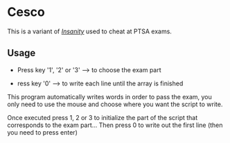 # Cesco

This is a variant of [_Insanity_](https://github.com/marcoigorr/Insanity) used to cheat at PTSA exams.

## Usage
- Press key '1', '2' or '3' --> to choose the exam part

- ress key '0' --> to write each line until the array is finished

This program automatically writes words in order to pass the exam, you only need to use the mouse and choose where you want the script to write.

Once executed press 1, 2 or 3 to initialize the part of the script that corresponds to the exam part... Then press 0 to write out the first line (then you need to press enter)
